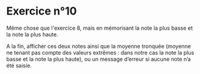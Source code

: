 # Exercice n°10

Même chose que l'exercice 8, mais en mémorisant la note la plus basse et la note la plus haute.

A la fin, afficher ces deux notes ainsi que la moyenne tronquée (moyenne ne tenant pas compte des valeurs extrêmes : dans notre cas la note la plus basse et la note la plus haute), ou un message d’erreur si aucune note n’a été saisie.
